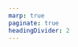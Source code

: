 ```yaml
---
marp: true
paginate: true
headingDivider: 2
---
```


<!--
To enable HTML, add the following in settings.json
    "markdown.marp.enableHtml" : true
Reference:
 https://laravel-school.com/snippet/how-to-enable-mermaid-or-html-directive-with-marp-in-vs-code-62 
-->
